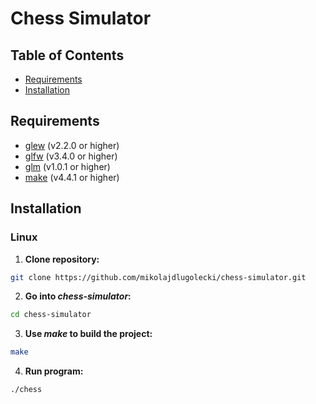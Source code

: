 # Chess Simulator
## Table of Contents
* [Requirements](#requirements)
* [Installation](#installation)
## Requirements
* [glew](https://github.com/nigels-com/glew) (v2.2.0 or higher)
* [glfw](https://github.com/glfw/glfw) (v3.4.0 or higher)
* [glm](https://github.com/g-truc/glm) (v1.0.1 or higher)
* [make](https://www.gnu.org/software/make/#documentation) (v4.4.1 or higher)
## Installation
### Linux
1. **Clone repository:**
```bash
git clone https://github.com/mikolajdlugolecki/chess-simulator.git
```
2. **Go into _chess-simulator_:**
```bash
cd chess-simulator
```
3. **Use _make_ to build the project:**
```bash
make
```
4. **Run program:**
```bash
./chess
```
